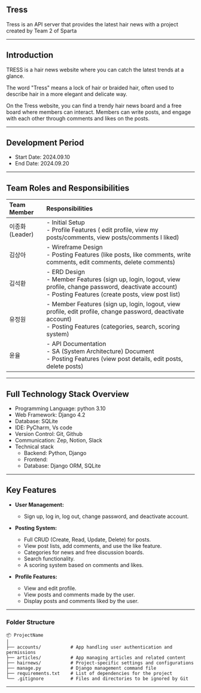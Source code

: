 ## Tress
Tress is an API server that provides the latest hair news with a project created by Team 2 of Sparta

---

## Introduction
TRESS is a hair news website where you can catch the latest trends at a glance.

The word "Tress" means a lock of hair or braided hair, often used to describe hair in a more elegant and delicate way.

On the Tress website, you can find a trendy hair news board and a free board where members can interact. Members can write posts, and engage with each other through comments and likes on the posts.

---

## Development Period
- Start Date: 2024.09.10
- End Date: 2024.09.20

---
## Team Roles and Responsibilities
| Team Member      | Responsibilities                                                                                           |
|:-----------------|:----------------------------------------------------------------------------------------------------------|
| 이종화(Leader) | - Initial Setup<br>- Profile Features ( edit profile, view my posts/comments, view posts/comments I liked)                |
| 김상아           | - Wireframe Design<br>- Posting Features (like posts, like comments, write comments, edit comments, delete comments) |
| 김석환          | - ERD Design<br>- Member Features (sign up, login, logout, view profile, change password, deactivate account)<br>- Posting Features (create posts, view post list) |
| 유정원           | - Member Features (sign up, login, logout, view profile, edit profile, change password, deactivate account)<br>- Posting Features (categories, search, scoring system) |
| 윤율             | - API Documentation<br>- SA (System Architecture) Document<br>- Posting Features (view post details, edit posts, delete posts) |


---

## Full Technology Stack Overview
- Programming Language: python 3.10
- Web Framework: Django 4.2
- Database: SQLite
- IDE: PyCharm, Vs code
- Version Control: Git, Github
- Communication: Zep, Notion, Slack
- Technical stack
  - Backend: Python, Django
  - Frontend: 
  - Database: Django ORM, SQLite

---

## Key Features

- **User Management:**
  - Sign up, log in, log out, change password, and deactivate account.

- **Posting System:**
  - Full CRUD (Create, Read, Update, Delete) for posts.
  - View post lists, add comments, and use the like feature.
  - Categories for news and free discussion boards.
  - Search functionality.
  - A scoring system based on comments and likes.

- **Profile Features:**
  - View and edit profile.
  - View posts and comments made by the user.
  - Display posts and comments liked by the user.

---

### Folder Structure
```
📦 ProjectName
│
├── accounts/           # App handling user authentication and permissions
├── articles/           # App managing articles and related content
├── hairnews/           # Project-specific settings and configurations
├── manage.py           # Django management command file
├── requirements.txt    # List of dependencies for the project
└── .gitignore          # Files and directories to be ignored by Git
```
---
